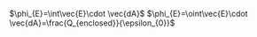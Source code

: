$\phi_{E}=\int\vec{E}\cdot \vec{dA}$
$\phi_{E}=\oint\vec{E}\cdot \vec{dA}=\frac{Q_{enclosed}}{\epsilon_{0}}$

